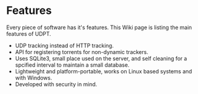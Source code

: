 # Features #
Every piece of software has it's features. This Wiki page is listing the main features of UDPT.

  * UDP tracking instead of HTTP tracking.
  * API for registering torrents for non-dynamic trackers.
  * Uses SQLite3, small place used on the server, and self cleaning for a spcified interval to maintain a small database.
  * Lightweight and platform-portable, works on Linux based systems and with Windows.
  * Developed with security in mind.